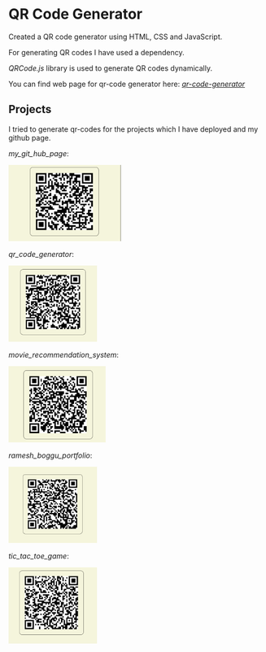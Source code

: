 
# QR Code Generator 

Created a QR code generator using HTML, CSS and JavaScript. 

For generating QR codes I have used a dependency. 

_QRCode.js_ library is used to generate QR codes dynamically.


You can find web page for qr-code generator here:
[_qr-code-generator_](https://rameshboggu36.github.io/qr_code_generator/)



## Projects

I tried to generate qr-codes for the projects which I have deployed and my github page.

_my_git_hub_page_:

<img src="images/git_hub.png" height="150">

_qr_code_generator_:

<img src="images/qr_code.png" height="150">

_movie_recommendation_system_:

<img src="images/movie_reco.png" height="150">

_ramesh_boggu_portfolio_:

<img src="images/portfolio.png" height="150">

_tic_tac_toe_game_:

<img src="images/tic_tac_toe.png" height="150">


